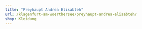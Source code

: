 ```yaml
---
title: "Preyhaupt Andrea Elisabteh"
url: /klagenfurt-am-woerthersee/preyhaupt-andrea-elisabteh/
shop: Kleidung
---
```

